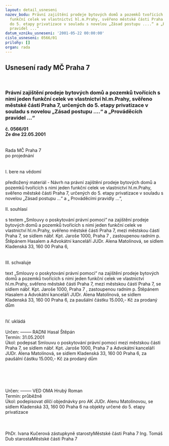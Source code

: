 ```yaml
---
layout: detail_usneseni
nazev_bodu: Právní zajištění prodeje bytových domů a pozemků tvořících s nimi jeden
  funkční celek ve vlastnictví hl.m.Prahy, svěřeno městské části Praha 7, určených
  do 5. etapy privatizace v souladu s novelou „Zásad postupu ....“ a „Prováděcích
  pravidel ...“
datum_vzniku_usneseni: '2001-05-22 00:00:00'
cislo_usneseni: 0566/01
prilohy: []
organ: rada
---
```

<div id="ucUsn_pList" class="usn">
	<span><h2>Usnesení rady MČ Praha 7 </h2>
<br></span><div class="standBody">
<span><h3>Právní zajištění prodeje bytových domů a pozemků tvořících s nimi jeden funkční celek ve vlastnictví hl.m.Prahy, svěřeno městské části Praha 7, určených do 5. etapy privatizace v souladu s novelou „Zásad postupu ....“ a „Prováděcích pravidel ...“</h3></span><div class="center">
		<strong>č. 0566/01</strong><br>
	</div>
<div class="center">
		<strong>Ze dne 22.05.2001</strong><br><br>
	</div>
<br>Rada MČ Praha 7<br>po projednání<br><br><br>I.	bere na vědomí<br><br> předložený materiál - Návrh na právní zajištění prodeje bytových domů a pozemků tvořících s nimi jeden funkční celek ve vlastnictví hl.m.Prahy, svěřeno městské části Praha 7, určených do 5. etapy privatizace v souladu s novelou „Zásad postupu ...“ a „ Prováděcími pravidly ...“,<br><br>II.	souhlasí <br> <br>s textem  „Smlouvy o poskytování právní pomoci“  na zajištění prodeje bytových domů a pozemků tvořících s nimi jeden funkční celek ve vlastnictví hl.m.Prahy, svěřeno městské části Praha 7, mezi městskou částí Praha 7, se sídlem nábř. Kpt. Jaroše 1000, Praha 7 , zastoupenou radním p. Štěpánem Hasalem a Advokátní kanceláří JUDr. Alena Matolínová, se sídlem Kladenská 33, 160 00  Praha 6,<br><br><br>III.	schvaluje <br><br>text „Smlouvy o poskytování právní pomoci“  na zajištění prodeje bytových domů a pozemků tvořících s nimi jeden funkční celek ve vlastnictví hl.m.Prahy, svěřeno městské části Praha 7, mezi městskou částí Praha 7, se sídlem nábř. Kpt. Jaroše 1000, Praha 7 , zastoupenou radním p. Štěpánem Hasalem a Advokátní kanceláří JUDr. Alena Matolínová, se sídlem Kladenská 33, 160 00  Praha 6, za paušální částku 15.000,- Kč za prodaný dům<br><br><br>IV.	ukládá <br><br> Určen:	–––––	RADNI Hasal Štěpán<br>Termín: 31.05.2001<br>Úkol:	podepsat Smlouvu o poskytování právní pomoci mezi městskou části Praha 7, se sídlem nábř. Kpt. Jaroše 1000, Praha 7 a Advokátní kanceláří JUDr. Alena Matolínová, se sídlem Kladenská 33, 160 00  Praha 6, za paušální částku 15.000,- Kč za prodaný dům<br> <br><br><br><br><br> Určen:	–––––	VED OMA Hrubý Roman<br>Termín: průběžně<br>Úkol:	podepisovat dílčí objednávky pro AK JUDr. Alenu Matolínovou, se sídlem Kladenská 33, 160 00  Praha 6 na objekty určené do 5. etapy privatizace<br> <br><br> 	<br>PhDr. Ivana Kučerová zástupkyně starostyMěstské části Praha 7	Ing. Tomáš Dub starostaMěstské části Praha 7<br>	<br><br>
</div>
</div>
